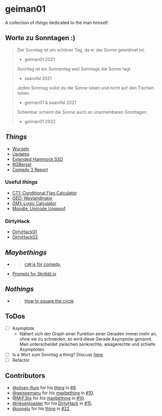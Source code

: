 # geiman01
A collection of *things* dedicated to the man himself.

## Worte zu Sonntagen :)
> Der Sonntag ist ein schöner Tag, da er der Sonne gewidmet ist.
> - geiman01 2021 

> Sonntag ist ein Sonnentag weil Sonntags die Sonne tagt. 
> - saarofel 2021

> Jeden Sonntag sollst du die Sonne loben und nicht auf den Tischen toben.
> - geiman01 & saarofel 2021

> Scheinbar scheint die Sonne auch an unscheinbaren Sonntagen.
> - geiman01 2022

## *Things*
- [Wurzeln](./Wurzeln)
- [Updates](./assets/updates.jpg)
- [Extended Hammock SSD](./assets/SSD-hammock.png)
- [RGBerset](./assets/rgberset.mp4)
- [Comedy 3 Report](./Comedy.md)

### Useful *things*

- [CT1: Conditional Flag Calculator](https://arm-condition-flags.vercel.app/)
- [GED: Weylandinator](https://github.com/MrF3lix/weylandinator)
- [DM1: Logic Calculator](https://logic-calculator.vercel.app/)
- [Moodle: Unicode Unspoof](https://unspoof.party)

### DirtyHack
- [DirtyHack01](./dirtyHack01.md)
- [DirtyHack02](./dirtyHack02.md)

## *Maybethings*
- > [`COM` is for comedy.](./assets/COM.png)
- [Prompts for Skribbl.io](https://docs.google.com/forms/d/e/1FAIpQLSd5sbU9lDsGtOUgj7UuqDRBKXxwz-R1hsI29VHxIBfG8Rfqow/viewform?usp=sf_link)

## *Nothings*
- > [How to square the circle](./SquareTheCircle.md)

## ToDos
- [ ] Asymptote
  - Nähert sich der Graph einer Funktion einer Geraden immer mehr an, ohne sie zu schneiden, so wird diese Gerade Asymptote genannt. Man unterscheidet zwischen senkrechte, waagerechte und schiefe Asymptoten.
- [ ] Is a Wort zum Sonntag a thing? Discuss [here](https://github.com/riesentoaster/geiman01/discussions/7).
- [ ] Refactor

## Contributors
- [@silvan-flum](https://github.com/silvan-flum) for his [thing](#things) in [#8](https://github.com/riesentoaster/geiman01/pull/8).
- [@geissemanu](https://github.com/Geissemanu) for his [maybething](#maybethings) in [#10](https://github.com/riesentoaster/geiman01/pull/10).
- [@MrF3lix](https://github.com/MrF3lix) for his [maybething](#maybethings) in [#10](https://github.com/riesentoaster/geiman01/pull/10).
- [@riesentoaster](https://github.com/riesentoaster) for his [DirtyHack](#dirtyhack) in [#15](https://github.com/riesentoaster/geiman01/pull/15).
- [@uvoglu](https://github.com/uvoglu) for his [thing](#things) in [#22](https://github.com/riesentoaster/geiman01/pull/22).
